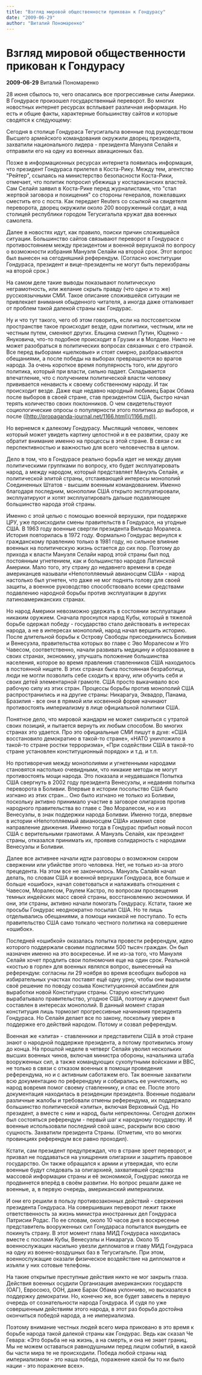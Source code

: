 ```yaml
---
title: "Взгляд мировой общественности прикован к Гондурасу"
date: "2009-06-29"
author: "Виталий Пономаренко"
---
```


# Взгляд мировой общественности прикован к Гондурасу

**2009-06-29** Виталий Пономаренко

28 июня сбылось то, чего опасались все прогрессивные силы Америки. В Гондурасе произошел государственный переворот. Во многих новостных интернет ресурсах всплывает различная информация. Но есть и общие факты, характерные большинству сайтов и которые сводятся к следующему:

Сегодня в столице Гондураса Тегусигальпа военные под руководством Высшего армейского командования окружили дворец президента, захватили национального лидера - президента Мануэля Селайя и отправили его на одну из военных авиационных баз.

Позже в информационных ресурсах интернета появилась информация, что президент Гондураса прилетел в Коста-Рику. Между тем, агентство "Рейтер", ссылаясь на министерство безопасности Коста-Рики, отмечает, что политик попросил убежища у костариканских властей. Сам Селайя заявил в Коста-Рике перед журналистами, что "стал жертвой заговора и похищения" со стороны генералов, пожелавших сместить его с поста. Как передает Reuters со ссылкой на свидетеля переворота, дворец окружили около 200 вооруженный солдат, а над столицей республики городом Тегусигальпа кружат два военных самолета.

Далее в новостях идут, как правило, поиски причин сложившейся ситуации. Большинство сайтов связывают переворот в Гондурасе с противостоянием между президентом и военной верхушкой по вопросу о возможности избрания Мануэля Селайи на второй срок. Этот вопрос был вынесен на сегодняшний референдум. (Согласно конституции Гондураса, президент и вице-президенты не могут быть переизбраны на второй срок.)

На самом деле такие выводы показывают политическую неграмотность, или желание скрыть правду (что одно и то же) русскоязычными СМИ. Такое описание сложившейся ситуации не привлекает внимания обыденного читателя, а иногда даже отталкивает от проблем такой далекой страны как Гондурас.

Ну и что тут такого, чего об этом говорить, если на постсоветском пространстве такое происходит везде, одни политики, честным, или не честным путем, сменяют других. Ельцина сменил Путин, Ющенко - Януковича, что-то подобное происходит в Грузии и в Молдове. Никто не может разобраться в политических вопросах связанных с его страной. Все перед выборами «шелковые» и стоят смирно, разбрасываются обещаниями, а после победы на выборах превращаются во врагов народа. За очень короткое время популярность того, или другого политика, который при власти, сильно падает. Складывается впечатление, что с получением политической власти человеку прививается ненависть к своему собственному народу. И так происходит везде. Даже еще недавно народный любимец Барак Обама после выборов в своей стране, став президентом США, быстро начал терять количество своих поклонников. О чем свидетельствуют социологические опросы о популярности этого политика до выборов, и после ([http://propaganda-journal.net/1166.html](/1166.md)).

Но вернемся к далекому Гондурасу. Мыслящий человек, человек который может увидеть картину целостной и в ее развитии, сразу же обратит внимание именно на процессы в этой стране. В связи с их перспективностью и важностью для всего человечества в целом.

Дело в том, что в Гондурасе реально борьба идет не между двумя политическими группками по вопросу, кто будет эксплуатировать народ, а между народом, который представляет Мануэль Селайя, и политической элитой страны, отстаивающей интересы монополий Соединенных Штатов - высшим военным командованием. Именно благодаря последним, монополии США открыто эксплуатировали, эксплуатируют и хотят эксплуатировать дальше подавляющее большинство народа этой страны.

Именно с этой целью с помощью военной верхушки, при поддержке ЦРУ, уже происходили смены правительств в Гондурасе, на угодные США. В 1963 году военные свергли президента Вильедо Моралеса. История повторилась в 1972 году. Формально Гондурас вернулся к гражданскому правлению только в 1981 году, но сильное влияние военных на политическую жизнь остается до сих пор. Поэтому до прихода к власти Мануэля Селайи народ этой страны был под постоянным угнетением, как и большинство народов Латинской Америки. Мало того, эту страну до недавнего времени в среде американцев называли «Непотопляемый авианосцем США» - народ настолько был угнетен, что даже не мог поднять голову для своей защиты, а военное руководство способствовало всеми средствами подавлению народной борьбы против эксплуатации в других латиноамериканских странах.

Но народ Америки невозможно удержать в состоянии эксплуатации никаким оружием. Сначала проснулся народ Кубы, который в тяжелой борьбе одержал победу - государство стало действовать в интересах народа, а не в интересах монополий, народ начал вершить историю. После длительной борьбы к Острову Свободы присоединились Боливия и Венесуэла, правительства которых во главе с Эво Моралесом и Уго Чавесом, соответственно, начали развивать медицину и образование в своих странах, экономику, улучшать положение большинства населения, которое во время правления ставленников США находилось в постоянной нищете. В этих странах была постоянная безработица, люди не могли позволить себе сходить к врачу, или обучить себя и своих детей элементарной грамоте. США просто выкачивало всю рабочую силу из этих стран. Процессы борьбы против монополий США распространились и на другие страны: Никарагуа, Эквадор, Панама, Бразилия - все они в прямой или косвенной форме начинают противостоять империализму в лице официальной политики США.

Понятное дело, что мировой жандарм не может смириться с утратой своих позиций, и пытается вернуть их любым способом. Во многих странах это удается. Про это официальные СМИ пишут в духе: «США восстановило демократию в такой-то стране», «НАТО уничтожило в такой-то стране ростки терроризма», «При содействии США в такой-то стране установлен конституционный порядок» и т.д. и т.п.

Но противоречия между монополиями и угнетенными народами становятся настолько очевидными, что никакие методы не могут противостоять мощи народа. Это показала и неудавшаяся Попытка США свергнуть в 2002 году президента Венесуэлы, и недавняя попытка переворота в Боливии. Впервые в истории посольство США было изгнано из этих стран... Оно было изгнано не только из Боливии, поскольку активно принимало участие в заговоре олигархов против народного правительства во главе с Эво Моралесом, но и из Венесуэлы, в знак поддержки народа Боливии. Именно тогда, впервые в истории «Непотопляемый авианосцем США» изменил свое направление движения. Именно тогда в Гондурас прибыл новый посол США с верительными грамотами. А Мануэль Селайя, как президент страны, отказался принимать их, проявив солидарность с народами Венесуэлы и Боливии.

Далее все активнее начали идти разговоры о возможном скором свержении или убийстве этого человека. Нет, не только из-за этого прецедента. На этом все не закончилось. Мануэль Салайя начал делать, по словам США и военной верхушки Гондураса, все больше и больше «ошибок», начал советоваться и налаживать отношения с Чавесом, Моралесом, Раулем Кастро, по вопросам просвещения темных индейских масс своей страны, восстановлению экономики. И они, эти страны, активно начали помогать Гондурасу. Кстати, такие же просьбы Гондурас неоднократно посылал США. Но те лишь отделывались обещаниями, а помощи никакой не поступало. То есть правительство США само толкало честного политика на совершение «ошибок».

Последней «ошибкой» оказалась попытка провести референдум, идею которого поддержали своими подписями 500 тысяч граждан. Он был назначен именно на это воскресенье. И не из-за того, что Мануэля Селайя хочет продлить свои полномочия еще на один срок. Реальной «костью в горле» для военных являлся вопрос, вынесенный на референдум: согласны ли 29 ноября во время всеобщих выборов на избирательных участках поставят ещё одну урну, чтобы они выразили своё решение по поводу созыва Конституционной ассамблеи для выработки новой Конституции страны. Старую конституцию вырабатывало правительство, угодное США, поэтому и документ был составлен в интересах монополий. В данный момент старая конституция лишь тормозит прогрессивные начинания президента Гондураса. Но Селайя делает все по закону, поскольку уверен в поддержке его действий народом. Потому и созвал референдум.

Военная же «элита» - ставленники и представители США в этой стране знают о народной поддержке президента, а потому противились этому до конца. На прошлой неделе в четверг Селайя уволил нескольких высших военных чинов, включая министра обороны, начальника штаба вооруженных сил, а также командующих сухопутными войсками и ВВС, не только в связи с отказом военных в помощи проведения референдума, но и с активным саботажем его. Так военные захватили всю документацию по референдуму и собирались ее уничтожить, но народ вовремя помог своему ставленнику, и спас ее. После этого документация находилась в резиденции президента. Военные подавали различные жалобы и требовали отмены референдума, их поддержало большинство политической «элиты», включая Верховный Суд. Но президент, а вместе с ним и народ, были непреклонны. Сегодня должен был состояться референдум - первый шаг к народному государству. И военные использовали последний свой шанс, раскрыли всю свою сущность. Захватили президента Страны. (Отметим, что во многих провинциях референдум все равно проходил).

Кстати, сам президент предупреждал, что в стране зреет переворот, и призвал не поддаваться на ухищрения олигархии и защитить правовое государство. Он также обращался к армии и утверждая, что если военные будут следовать за олигархией, захватившей средства массовой информации страны и её экономикой, Гондурас никогда не продвинется вперёд в своём развитии. Но вопрос решали даже не военные, а, в первую очередь, американский империализм.

И они его решили в пользу противозаконных действий - свержения президента Гондураса. На совершивших переворот лежит также ответственность за жизнь министра иностранных дел Гондураса Патрисии Родас. По ее словам, около 10 часов дня в воскресенье представитель вооруженных сил Гонудараса попытался вынудить ее покинуть страну. В этот момент глава МИД Гондураса находилась вместе с послами Кубы, Венесуэлы и Никарагуа. Около 15 военнослужащих насильно увезли дипломатов и главу МИД Гондураса на одну из военно-воздушных баз в Тегусигальпе. При этом, военнослужащие оказали физическое воздействие на дипломатов и изъяли у них сотовые телефоны.

На такие открытые преступные действия никто не мог закрыть глаза. Действия военных осудили Организация американских государств (ОАГ), Евросоюз, ООН, даже Барак Обама уклончиво, но высказался в поддержку демократии. Но, конечно же, все будет зависеть в первую очередь от сознательности народа Гондураса. И судя по уже совершенным действиям этого народа, в этот раз борьба достойна окончиться победой народа, а не империализма.

Поэтому внимание честных людей всего мира приковано в это время к борьбе народа такой далекой страны как Гондурас. Ведь как сказал Че Гевара: «Это борьба не на жизнь, а на смерть, и она не знает границ. Мы не можем оставаться равнодушными перед лицом событий, в какой бы части мира те не происходили. Победа любой страны над империализмом - это наша победа, поражение какой бы то ни было нации - это поражение всех».